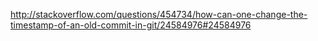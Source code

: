 http://stackoverflow.com/questions/454734/how-can-one-change-the-timestamp-of-an-old-commit-in-git/24584976#24584976
